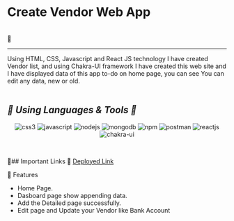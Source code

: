 
 <h1> Create Vendor Web App</h1>
<br/>
🎯 
<hr>
Using HTML, CSS, Javascript and React JS technology I have created Vendor list, and using Chakra-UI framework I have created this web site and I have displayed data of this app to-do on home page, you can see You can edit any data, new or old.
<br/>
<br/>

<h2><i>🎯 Using Languages & Tools 🧰</i></h2>
<p align="center">
    <img src="https://img.shields.io/badge/CSS3-1572B6?style=for-the-badge&logo=css3&logoColor=white" alt="css3" />
    <img src="https://img.shields.io/badge/JavaScript-323330?style=for-the-badge&logo=javascript&logoColor=F7DF1E" alt="javascript" />
    <img src="https://img.shields.io/badge/Node.js-339933?style=for-the-badge&logo=nodedotjs&logoColor=white" alt="nodejs" />
    <img src="https://img.shields.io/badge/MongoDB-4EA94B?style=for-the-badge&logo=mongodb&logoColor=white" alt="mongodb" />
    <img src="https://img.shields.io/badge/npm-CB3837?style=for-the-badge&logo=npm&logoColor=white" alt="npm" />
    <img src="https://img.shields.io/badge/Postman-FF6C37?style=for-the-badge&logo=Postman&logoColor=white" alt="postman" />
    <img src="https://img.shields.io/badge/React-20232A?style=for-the-badge&logo=react&logoColor=61DAFB" alt="reactjs" />
   <img src="https://img.shields.io/badge/Chakra%20UI-3bc7bd?style=for-the-badge&logo=chakraui&logoColor=white" alt="chakra-ui" />
 </p>
<br>

🎯## Important Links 🔗 
<a href="https://web-app-bank-todo.vercel.app/">Deployed Link</a>
<br>

🎯 Features
- Home Page.
- Dasboard page show appending data.
- Add the Detailed page successfully.
- Edit page and Update your Vendor like Bank Account

